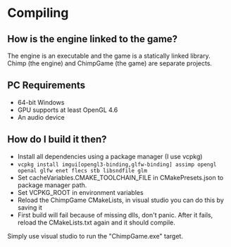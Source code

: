 # Compiling

## How is the engine linked to the game?

The engine is an executable and the game is a statically linked library.
Chimp (the engine) and ChimpGame (the game) are separate projects.

## PC Requirements

- 64-bit Windows
- GPU supports at least OpenGL 4.6
- An audio device

## How do I build it then?

- Install all dependencies using a package manager (I use vcpkg)
- `vcpkg install imgui[opengl3-binding,glfw-binding] assimp opengl openal glfw enet flecs stb libsndfile glm`
- Set cacheVariables.CMAKE_TOOLCHAIN_FILE in CMakePresets.json to package manager path.
- Set VCPKG_ROOT in environment variables
- Reload the ChimpGame CMakeLists, in visual studio you can do this by saving it
- First build will fail because of missing dlls, don't panic. After it fails, reload the CMakeLists.txt again and it should compile.

Simply use visual studio to run the "ChimpGame.exe" target.
